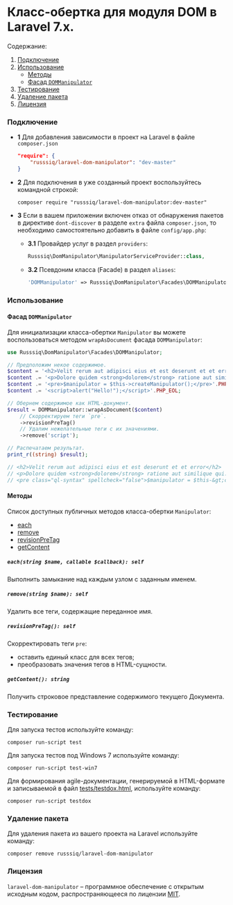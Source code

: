 # Класс-обертка для модуля DOM в Laravel 7.x.

Содержание:
1. [Подключение](#Подключение)
1. [Использование](#Использование)
    - [Методы](#Методы)
    - [Фасад `DOMManipulator`](#facade-dom-manipulator)
1. [Тестирование](#Тестирование)
1. [Удаление пакета](#Удаление-пакета)
1. [Лицензия](#Лицензия)

### Подключение

 - **1** Для добавления зависимости в проект на Laravel в файле `composer.json`

    ```json
    "require": {
        "russsiq/laravel-dom-manipulator": "dev-master"
    }
    ```

 - **2** Для подключения в уже созданный проект воспользуйтесь командной строкой:

    ```console
    composer require "russsiq/laravel-dom-manipulator:dev-master"
    ```

 - **3** Если в вашем приложении включен отказ от обнаружения пакетов в директиве `dont-discover` в разделе `extra` файла `composer.json`, то необходимо самостоятельно добавить в файле `config/app.php`:

    - **3.1** Провайдер услуг в раздел `providers`:

        ```php
        Russsiq\DomManipulator\ManipulatorServiceProvider::class,
        ```

    - **3.2** Псевдоним класса (Facade) в раздел `aliases`:

        ```php
        'DOMManipulator' => Russsiq\DomManipulator\Facades\DOMManipulator::class,
        ```

### Использование

<a name="facade-dom-manipulator"></a>
#### Фасад `DOMManipulator`

Для инициализации класса-обертки `Manipulator` вы можете воспользоваться методом `wrapAsDocument` фасада `DOMManipulator`:

```php
use Russsiq\DomManipulator\Facades\DOMManipulator;

// Предположим некое содержимое.
$content = '<h2>Velit rerum aut adipisci eius et est deserunt et et error</h2>'.PHP_EOL;
$content .= '<p>Dolore quidem <strong>dolorem</strong> ratione aut similique qui.</p>'.PHP_EOL;
$content .= '<pre>$manipulator = $this->createManipulator();</pre>'.PHP_EOL;
$content .= '<script>alert("Hello!");</script>'.PHP_EOL;

// Обернем содержимое как HTML-документ.
$result = DOMManipulator::wrapAsDocument($content)
    // Скорректируем теги `pre`.
    ->revisionPreTag()
    // Удалим нежелательные теги с их значениями.
    ->remove('script');

// Распечатаем результат.
print_r((string) $result);

// <h2>Velit rerum aut adipisci eius et est deserunt et et error</h2>
// <p>Dolore quidem <strong>dolorem</strong> ratione aut similique qui.</p>
// <pre class="ql-syntax" spellcheck="false">$manipulator = $this-&gt;createManipulator();</pre>
```

#### Методы

Список доступных публичных методов класса-обертки `Manipulator`:

 - [each](#method-each)
 - [remove](#method-remove)
 - [revisionPreTag](#method-revisionPreTag)
 - [getContent](#method-getContent)

<a name="method-each"></a>
##### `each(string $name, callable $callback): self`
Выполнить замыкание над каждым узлом с заданным именем.

<a name="method-remove"></a>
##### `remove(string $name): self`
Удалить все теги, содержащие переданное имя.

<a name="method-revisionPreTag"></a>
##### `revisionPreTag(): self`
Скорректировать теги `pre`:
- оставить единый класс для всех тегов;
- преобразовать значения тегов в HTML-сущности.

<a name="method-getContent"></a>
##### `getContent(): string`
Получить строковое представление содержимого текущего Документа.

### Тестирование

Для запуска тестов используйте команду:

```console
composer run-script test
```

Для запуска тестов под Windows 7 используйте команду:

```console
composer run-script test-win7
```

Для формирования agile-документации, генерируемой в HTML-формате и записываемой в файл [tests/testdox.html](tests/testdox.html), используйте команду:

```console
composer run-script testdox
```

### Удаление пакета

Для удаления пакета из вашего проекта на Laravel используйте команду:

```console
composer remove russsiq/laravel-dom-manipulator
```

### Лицензия

`laravel-dom-manipulator` – программное обеспечение с открытым исходным кодом, распространяющееся по лицензии [MIT](LICENSE).
